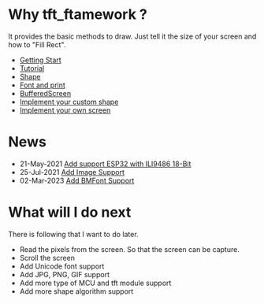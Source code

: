 # Why tft_ftamework ?

It provides the basic methods to draw. Just tell it the size of your screen and how to "Fill Rect".

- [Getting Start](./getting_start.md)
- [Tutorial](./tutorial.md)
- [Shape](./shape.md)
- [Font and print](./font_and_print.md)
- [BufferedScreen](./buffered_screen.md)
- [Implement your custom shape](./CustomShape.md)
- [Implement your own screen](./tft_implement/README.md)

# News

- 21-May-2021 [Add support ESP32 with ILI9486 18-Bit](./tft_implement/src/ILI9488_SPI_18BIT.md)
- 25-Jul-2021 [Add Image Support](./tft_framework/src/Image.md)
- 02-Mar-2023 [Add BMFont Support](./tft_framework/src/BmFont.md)

# What will I do next

There is following that I want to do later.

- Read the pixels from the screen. So that the screen can be capture.
- Scroll the screen
- Add Unicode font support
- Add JPG, PNG, GIF support
- Add more type of MCU and tft module support
- Add more shape algorithm support
